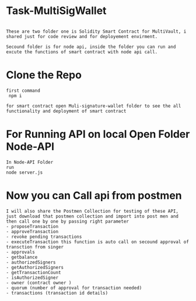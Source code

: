 # Task-MultiSigWallet
```shell

These are two folder one is Solidity Smart Contract for MultiVault, i shared just for code review and for deployement envirment.

Secound folder is for node api, inside the folder you can run and excute the functions of smart contract with node api call.

```

# Clone the Repo
```shell
first command
 npm i 
```
```shell
for smart contract open Muli-signature-wallet folder to see the all functionality and deployment of smart contract 
```
# For Running API on local Open Folder Node-API

```shell
In Node-API Folder
run
node server.js

```
# Now you can Call api from postmen 
```shell
I will also share the Postmen Collection for testing of these API, just download that postmen collection and import into post men and then call one by one by passing right parameter
- proposeTransaction
- approveTransaction  
- revoke pending transactions 
- executeTransaction this function is auto call on secound approval of transction from singer 
- approvals
- getbalance
- authorizedSigners
- getAuthorizedSigners
- getTransactionCount
- isAuthorizedSigner
- owner (contract owner )
- quorum (number of approval for transaction needed)
- transactions (transaction id details)
```
